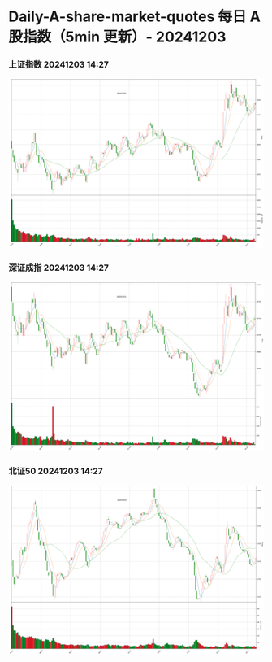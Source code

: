 
# Daily-A-share-market-quotes 每日 A 股指数（5min 更新）- 20241203

### 上证指数 20241203 14:27
![](./fig/2024/12/20241203-sh000001.png)

### 深证成指 20241203 14:27
![](./fig/2024/12/20241203-sz399001.png)

### 北证50 20241203 14:27
![](./fig/2024/12/20241203-bj899050.png)
